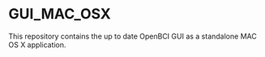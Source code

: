 GUI_MAC_OSX
===========

This repository contains the up to date OpenBCI GUI as a standalone MAC OS X application.
